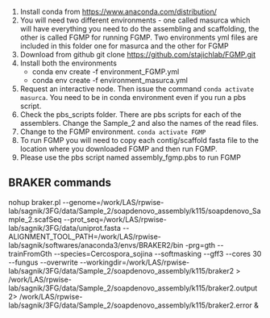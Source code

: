 1. Install conda from https://www.anaconda.com/distribution/
2. You will need two different environments - one called masurca which will have everything you need to do the assembling and scaffolding, the other is called FGMP for running FGMP. Two environments yml files are included in this folder one for masurca and the other for FGMP
3. Download from github git clone https://github.com/stajichlab/FGMP.git
4. Install both the environments
	- conda env create -f environment_FGMP.yml
	- conda env create -f environment_masurca.yml
5. Request an interactive node. Then issue the command `conda activate masurca`. You need to be in conda environment even if you run a pbs script.
6. Check the pbs_scripts folder. There are pbs scripts for each of the assemblers. Change the Sample_2 and also the names of the read files.
7. Change to the FGMP environment. `conda activate FGMP`
8. To run FGMP you will need to copy each contig/scaffold fasta file to the location where you downloaded FGMP and then run FGMP.
9. Please use the pbs script named assembly_fgmp.pbs to run FGMP

## BRAKER commands


nohup braker.pl --genome=/work/LAS/rpwise-lab/sagnik/3FG/data/Sample_2/soapdenovo_assembly/k115/soapdenovo_Sample_2.scafSeq --prot_seq=/work/LAS/rpwise-lab/sagnik/3FG/data/uniprot.fasta --ALIGNMENT_TOOL_PATH=/work/LAS/rpwise-lab/sagnik/softwares/anaconda3/envs/BRAKER2/bin -prg=gth --trainFromGth --species=Cercospora_sojina --softmasking --gff3 --cores 30 --fungus --overwrite --workingdir=/work/LAS/rpwise-lab/sagnik/3FG/data/Sample_2/soapdenovo_assembly/k115/braker2 > /work/LAS/rpwise-lab/sagnik/3FG/data/Sample_2/soapdenovo_assembly/k115/braker2.output 2> /work/LAS/rpwise-lab/sagnik/3FG/data/Sample_2/soapdenovo_assembly/k115/braker2.error &